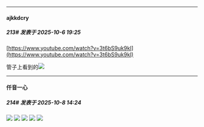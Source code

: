 ﻿
*****

####  ajkkdcry  
##### 213#       发表于 2025-10-6 19:25

[https://www.youtube.com/watch?v=3t6bS9uk9kI](https://www.youtube.com/watch?v=3t6bS9uk9kI)

管子上看到的<img src="https://static.stage1st.com/image/smiley/face2017/091.png" referrerpolicy="no-referrer">


*****

####  仟音一心  
##### 214#       发表于 2025-10-8 14:24

<img src="https://p.sda1.dev/27/b4e0e4f130e4320ee9b7be4bb6efd9fa/image.jpg" referrerpolicy="no-referrer">
<img src="https://p.sda1.dev/27/2e847a749b8af8bd6db21c483e2e8463/image.jpg" referrerpolicy="no-referrer">
<img src="https://p.sda1.dev/27/bd32facc0c6329a1053225652f29881a/image.jpg" referrerpolicy="no-referrer">
<img src="https://p.sda1.dev/27/2d69f1054ba3a7c7d7e3592332d8c0c3/image.jpg" referrerpolicy="no-referrer">
<img src="https://p.sda1.dev/27/07e0dc67ffe50a811ec4967e5e3e1468/image.jpg" referrerpolicy="no-referrer">

